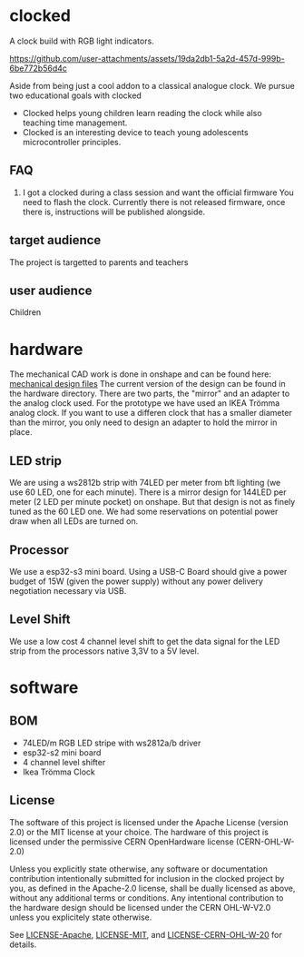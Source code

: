 # clocked
A clock build with RGB light indicators.

https://github.com/user-attachments/assets/19da2db1-5a2d-457d-999b-6be772b56d4c

Aside from being just a cool addon to a classical analogue clock. We pursue two educational goals with clocked
 - Clocked helps young children learn reading the clock while also teaching time management.
 - Clocked is an interesting device to teach young adolescents microcontroller principles.

## FAQ
1. I got a clocked during a class session and want the official firmware
   You need to flash the clock. Currently there is not released firmware, once there is, instructions will be published alongside.


## target audience
The project is targetted to parents and teachers 


## user audience
Children 
# hardware
The mechanical CAD work is done in onshape and can be found here: [mechanical design files](https://cad.onshape.com/documents/c5d2af0e8c6398f21e146574/w/c31c92c8e362af9e481c19e6/e/3c8fc13ddff8f8868382d92b)
The current version of the design can be found in the hardware directory. There are two parts, the "mirror" and an adapter to the analog clock used. For the prototype we have used an IKEA Trömma analog clock. If you want to use a differen clock that has a smaller diameter than the mirror, you only need to design an adapter to hold the mirror in place.

## LED strip
We are using a ws2812b strip with 74LED per meter from bft lighting (we use 60 LED, one for each minute). There is a mirror design for 144LED per meter (2 LED per minute pocket) on onshape. But that design is not as finely tuned as the 60 LED one. We had some reservations on potential power draw when all LEDs are turned on.

## Processor
We use a esp32-s3 mini board. Using a USB-C Board should give a power budget of 15W (given the power supply) without any power delivery negotiation necessary via USB.

## Level Shift
We use a low cost 4 channel level shift to get the data signal for the LED strip from the processors native 3,3V to a 5V level.

# software

## BOM
 - 74LED/m RGB LED stripe with ws2812a/b driver
 - esp32-s2 mini board
 - 4 channel level shifter
 - Ikea Trömma Clock

## License
The software of this project is licensed under the Apache License (version 2.0) or the MIT license at your choice.
The hardware of this project is licensed under the permissive CERN OpenHardware license (CERN-OHL-W-2.0)

Unless you explicitly state otherwise, any software or documentation contribution intentionally submitted for inclusion in the clocked project by you, as defined in the Apache-2.0 license, shall be dually licensed as above, without any additional terms or conditions.
Any intentional contribution to the hardware design should be licensed under the CERN OHL-W-V2.0 unless you explicitely state otherwise.

See [LICENSE-Apache](LICENSE-Apache.txt), [LICENSE-MIT](LICENSE-MIT.txt), and
[LICENSE-CERN-OHL-W-20](LICENSE-CERN-OHL-W-20.txt) for details.
